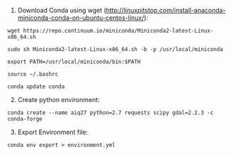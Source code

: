 1. Download Conda using wget (http://linuxpitstop.com/install-anaconda-miniconda-conda-on-ubuntu-centos-linux/):
  
  `wget https://repo.continuum.io/miniconda/Miniconda2-latest-Linux-x86_64.sh`
  
  `sudo sh Miniconda2-latest-Linux-x86_64.sh -b -p /usr/local/miniconda`
  
  `export PATH=/usr/local/miniconda/bin:$PATH`
  
  `source ~/.bashrc`
  
  `conda update conda`

2. Create python environment:
  
  `conda create --name aiq27 python=2.7 requests scipy gdal=2.2.3 -c conda-forge`

3. Export Environment file:
  
  `conda env export > environment.yml`
